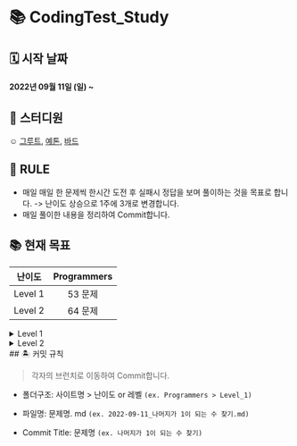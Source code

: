 # 📚 CodingTest_Study 

## 🗓 시작 날짜
#### 2022년 09월 11일 (일) ~

## 👥 스터디원
☺️ [그루트](https://github.com/Groot-94), [예톤](https://github.com/yeeton37), [바드](https://github.com/bar-d)

## 🐳 RULE
- 매일 매일 한 문제씩 한시간 도전 후 실패시 정답을 보며 풀이하는 것을 목표로 합니다. -> 난이도 상승으로 1주에 3개로 변경합니다.
- 매일 풀이한 내용을 정리하여 Commit합니다.

## 📚 현재 목표



| 난이도  | Programmers |
|:-------:|:-----------:|
| Level 1 |    53 문제   |
| Level 2 |    64 문제   |



<details markdown="1">
<summary>Level 1</summary>


| 날짜 | 문제 | 
| -------- | -------- | 
| 9/11     | [나머지가 1이 되는 수 찾기](https://school.programmers.co.kr/learn/courses/30/lessons/87389)  | 
| 9/12     | [짝수와 홀수](https://school.programmers.co.kr/learn/courses/30/lessons/12937), [자릿수 더하기](https://school.programmers.co.kr/learn/courses/30/lessons/12931)| 
| 9/13     | [정수 제곱근 판별](https://school.programmers.co.kr/learn/courses/30/lessons/12934)| 
| 9/14     | [약수의 합](https://school.programmers.co.kr/learn/courses/30/lessons/12928)| 
| 9/15     | [평균 구하기](https://school.programmers.co.kr/learn/courses/30/lessons/12944), [자연수 뒤집어 배열로 만들기](https://school.programmers.co.kr/learn/courses/30/lessons/12932)| 
| 9/18     | [정수 내림차순으로 배치하기](https://school.programmers.co.kr/learn/courses/30/lessons/12933)| 
| 9/19     | [문자열 내 p와 y의 개수](https://school.programmers.co.kr/learn/courses/30/lessons/12916)| 
| 9/20     | [하샤드 수](https://school.programmers.co.kr/learn/courses/30/lessons/12947)| 
| 9/21     | [문자열을 정수로 바꾸기](https://school.programmers.co.kr/learn/courses/30/lessons/12925), [x만큼 간격이 있는 n개의 숫자](https://school.programmers.co.kr/learn/courses/30/lessons/12954)| 
| 9/22     | [콜라츠 추측](https://school.programmers.co.kr/learn/courses/30/lessons/12943)| 
| 9/23     | [두 정수 사이의 합](https://school.programmers.co.kr/learn/courses/30/lessons/12912)|
| 9/24     | [서울에서 김서방 찾기](https://school.programmers.co.kr/learn/courses/30/lessons/12919)| 
| 9/25     | [핸드폰 번호 가리기](https://school.programmers.co.kr/learn/courses/30/lessons/12948)| 
| 9/27     | [나누어 떨어지는 숫자 배열](https://school.programmers.co.kr/learn/courses/30/lessons/12910), [제일 작은 수 제거하기](https://school.programmers.co.kr/learn/courses/30/lessons/12935)| 
| 9/28     | [음양더하기](https://school.programmers.co.kr/learn/courses/30/lessons/76501)| 
| 9/29     | [수박수박수박수박수박수?](https://school.programmers.co.kr/learn/courses/30/lessons/12922)| 
| 9/30     | [가운데 글자 가져오기](https://school.programmers.co.kr/learn/courses/30/lessons/12903)|
| 10/03     | [없는 숫자 더하기](https://school.programmers.co.kr/learn/courses/30/lessons/86051)|
| 10/04     | [문자열 내림차순으로 배치하기](https://school.programmers.co.kr/learn/courses/30/lessons/12917)|
| 10/05     | [문자열 다루기 기본](https://school.programmers.co.kr/learn/courses/30/lessons/12918)|
| 10/06     | [약수의 개수와 덧셈](https://school.programmers.co.kr/learn/courses/30/lessons/77884)|
| 10/07     | [내적](https://school.programmers.co.kr/learn/courses/30/lessons/70128)|
| 10/10     | [행렬의 덧셈](https://school.programmers.co.kr/learn/courses/30/lessons/12950)|
| 10/11     | [부족한 금액 계산하기](https://school.programmers.co.kr/learn/courses/30/lessons/82612)|
| 10/12     | [직사각형 별찍기](https://school.programmers.co.kr/learn/courses/30/lessons/12969)|
| 10/13     | [최대공약수와 최소공배수](https://school.programmers.co.kr/learn/courses/30/lessons/12940)|
| 10/14     | [이상한 문자 만들기](https://school.programmers.co.kr/learn/courses/30/lessons/12930)|
| 10/17     | [예산](https://school.programmers.co.kr/learn/courses/30/lessons/12982)|
| 10/18     | [시저 암호](https://school.programmers.co.kr/learn/courses/30/lessons/12926)|
| 10/19     | [(1차) 비밀 지도](https://school.programmers.co.kr/learn/courses/30/lessons/17681)|
| 10/20     | [최소직사각형](https://school.programmers.co.kr/learn/courses/30/lessons/86491)|
| 10/21     | [문자열 내 마음대로 정렬하기](https://school.programmers.co.kr/learn/courses/30/lessons/12915)|
| 10/24     | [K번째수](https://school.programmers.co.kr/learn/courses/30/lessons/42748)|
| 10/25     | [숫자 문자열과 영단어](https://school.programmers.co.kr/learn/courses/30/lessons/81301)|
| 10/26     | [두 개 뽑아서 더하기](https://school.programmers.co.kr/learn/courses/30/lessons/68644)|
| 10/27     | [삼총사](https://school.programmers.co.kr/learn/courses/30/lessons/131705)|
| 10/28     | [2016년](https://school.programmers.co.kr/learn/courses/30/lessons/12901)|
| 10/31     | [소수 찾기](https://school.programmers.co.kr/learn/courses/30/lessons/12921)|
| 11/1     | [모의고사](https://school.programmers.co.kr/learn/courses/30/lessons/42840)|
| 11/2     | [소수 만들기](https://school.programmers.co.kr/learn/courses/30/lessons/12977)|
| 11/3     | [실패율](https://school.programmers.co.kr/learn/courses/30/lessons/42889)|
| 11/4     | [[1차]다트 게임](https://school.programmers.co.kr/learn/courses/30/lessons/17682)|
| 11/7 ~ 13| [로또의 최고 순위와 최저 순위](https://school.programmers.co.kr/learn/courses/30/lessons/77484), [체육복](https://school.programmers.co.kr/learn/courses/30/lessons/42862), [콜라 문제](https://school.programmers.co.kr/learn/courses/30/lessons/132267)
| 11/14 ~ 20| [[카카오 인턴] 키패드 누르기](https://school.programmers.co.kr/learn/courses/30/lessons/67256), [크레인 인형뽑기 게임](https://school.programmers.co.kr/learn/courses/30/lessons/64061), [신규 아이디 추천](https://school.programmers.co.kr/learn/courses/30/lessons/72410)|
|11/21 ~ 27|[푸드 파이트 대회](https://school.programmers.co.kr/learn/courses/30/lessons/134240), [성격 유형 검사하기](https://school.programmers.co.kr/learn/courses/30/lessons/118666), [신고 결과 받기](https://school.programmers.co.kr/learn/courses/30/lessons/92334)
</details>

<details markdown="2">
<summary>Level 2</summary>

| 날짜 | 문제 | 
| -------- | -------- | 
| 11/28 ~ 12/4|[최댓값과 최솟값](https://school.programmers.co.kr/learn/courses/30/lessons/12939), [JadenCase 문자열 만들기](https://school.programmers.co.kr/learn/courses/30/lessons/12951), [최솟값 만들기](https://school.programmers.co.kr/learn/courses/30/lessons/12941)  | 
| 12/5 ~ 12/11|[올바른 괄호](https://school.programmers.co.kr/learn/courses/30/lessons/12909), [이진 변환 반복하기](https://school.programmers.co.kr/learn/courses/30/lessons/70129), [피보나치 수](https://school.programmers.co.kr/learn/courses/30/lessons/12945)  | 

</details>
## 🏝 커밋 규칙

> 각자의 브런치로 이동하여 Commit합니다.

- 폴더구조: 사이트명 > 난이도 or 레벨 `(ex. Programmers > Level_1)`
- 파일명: 문제명. md `(ex. 2022-09-11_나머지가 1이 되는 수 찾기.md)`

- Commit Title: 문제명 `(ex. 나머지가 1이 되는 수 찾기)`
